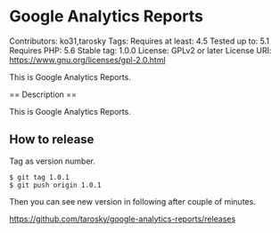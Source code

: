 # Google Analytics Reports

Contributors: ko31,tarosky
Tags:
Requires at least: 4.5
Tested up to: 5.1
Requires PHP: 5.6
Stable tag: 1.0.0
License: GPLv2 or later
License URI: https://www.gnu.org/licenses/gpl-2.0.html

This is Google Analytics Reports.

== Description ==

This is Google Analytics Reports.

## How to release

Tag as version number.

```
$ git tag 1.0.1
$ git push origin 1.0.1
```

Then you can see new version in following after couple of minutes.

https://github.com/tarosky/google-analytics-reports/releases
